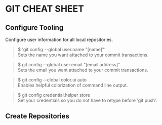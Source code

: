 # GIT CHEAT SHEET  


## Configure Tooling   
Configure user information for all local repositories.  
> $ 'git config --global user.name "[name]"'  
> Sets the name you want attached to your commit transactions.  

> $ git config --global user.email "[email address]"  
> Sets the email you want attached to your commit transactions.  

> $ git config --clobal color.ui auto  
> Enables helpful colorization of command line output.  

> $ git config credential.helper store  
> Set your credentials so you do not have to retype before 'git push'.  

## Create Repositories  
